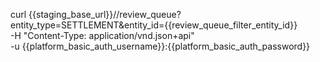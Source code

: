 curl {{staging_base_url}}//review_queue?entity_type=SETTLEMENT&entity_id={{review_queue_filter_entity_id}}  \
    -H "Content-Type: application/vnd.json+api" \
    -u  {{platform_basic_auth_username}}:{{platform_basic_auth_password}}
